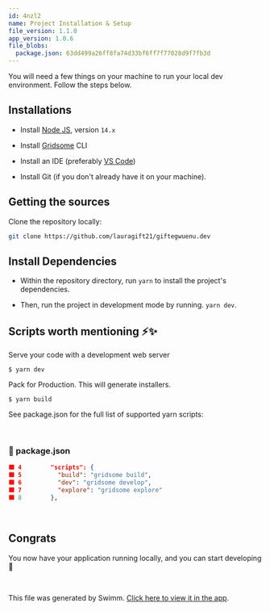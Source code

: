 ```yaml
---
id: 4nzl2
name: Project Installation & Setup
file_version: 1.1.0
app_version: 1.0.6
file_blobs:
  package.json: 63dd499a26ff8fa74d33bf6ff7f77028d9f7fb3d
---
```


You will need a few things on your machine to run your local dev environment. Follow the steps below.

## Installations

*   Install [Node JS](https://nodejs.org/en/download/), version `14.x`
    
*   Install [Gridsome](https://gridsome.org/docs/gridsome-cli/) CLI
    
*   Install an IDE (preferably [VS Code](https://code.visualstudio.com/))
    
*   Install Git (if you don't already have it on your machine).
    

## Getting the sources

Clone the repository locally:

```bash
git clone https://github.com/lauragift21/giftegwuenu.dev
```

## Install Dependencies

*   Within the repository directory, run `yarn` to install the project's dependencies.
    
*   Then, run the project in development mode by running. `yarn dev`.
    

## Scripts worth mentioning ⚡️✨

Serve your code with a development web server

```
$ yarn dev
```

Pack for Production. This will generate installers.

```
$ yarn build
```

See package.json for the full list of supported yarn scripts:

<br/>


<!-- NOTE-swimm-snippet: the lines below link your snippet to Swimm -->
### 📄 package.json
```json
🟩 4        "scripts": {
🟩 5          "build": "gridsome build",
🟩 6          "dev": "gridsome develop",
🟩 7          "explore": "gridsome explore"
🟩 8        },
```

<br/>

## Congrats

You now have your application running locally, and you can start developing 🎉

<br/>

This file was generated by Swimm. [Click here to view it in the app](https://app.swimm.io/repos/Z2l0aHViJTNBJTNBZ2lmdGVnd3VlbnUuZGV2JTNBJTNBbGF1cmFnaWZ0MjE=/docs/4nzl2).
